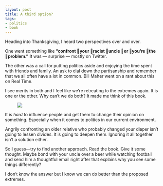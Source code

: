 ```yaml
---
layout: post
title: A third option?
tags:
- politics
- book
---
```

Heading into Thanksgiving, I heard two perspectives over and over.

One went something like **“confront 👏your 👏racist 👏uncle 👏or 👏you’re 👏the 👏problem.”** It was — surprise — mostly on Twitter.

The other was a call for putting politics aside and enjoying the time spent with friends and family. An ask to dial down the partisanship and remember that we all often have a lot in common. Bill Maher went on a rant about this on Real Time.

I see merits in both and I feel like we’re retreating to the extremes again. It is one or the other. Why can’t we do both? It made me think of this book.

<figure class="tmblr-full" data-orig-height="1234" data-orig-width="1070"><img src="https://66.media.tumblr.com/46a60686679f28ccc47268b9ba0d52a6/tumblr_inline_pivbictxZV1tw1dop_540.png" data-orig-height="1234" data-orig-width="1070"></figure>

It is _hard_ to influence people and get them to change their opinion on something. Especially when it comes to politics in our current environment.

Angrily confronting an older relative who probably changed your diaper isn’t going to lessen divides. It is going to deepen them. Ignoring it all together isn’t a solution either.

So I guess—try to find another approach. Read the book. Give it some thought. Maybe bond with your uncle over a beer while watching football and send him a thoughtful email right after that explains why you see some things differently?

I don’t know the answer but I know we can do better than the proposed extremes.
